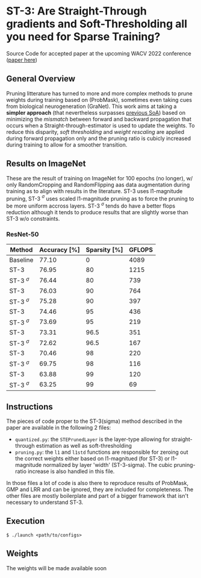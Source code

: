 # ST-3: Are Straight-Through gradients and Soft-Thresholding all you need for Sparse Training?
Source Code for accepted paper at the upcoming WACV 2022 conference ([paper here](https://arxiv.org/abs/2212.01076))

## General Overview

Pruning litterature has turned to more and more complex methods to prune weights during training based on (ProbMask), sometimes even taking cues from biological neurogeneration (GraNet). This work aims at taking a **simpler approach** (that nevertheless surpasses [previous SoA](https://paperswithcode.com/sota/network-pruning-on-imagenet-resnet-50-90)) based on minimizing the *mismatch* between forward and backward propagation that occurs when a Straight-through-estimator is used to update the weights.
To reduce this disparity, *soft thresholding* and *weight rescaling* are applied during forward propagation only and the pruning ratio is cubicly increased during training to allow for a smoother transition. 

## Results on ImageNet
These are the result of training on ImageNet for 100 epochs (no longer), w/ only RandomCropping and RandomFlipping aas data augmentation during training as to align with results in the literature. ST-3 uses l1-magnitude pruning, ST-3 $^\sigma$ uses scaled l1-magnitude pruning as to force the pruning to be more uniform accross layers. ST-3 $^\sigma$  tends do have a better flops reduction although it tends to produce results that are slightly worse than ST-3 w/o constraints.

### ResNet-50
| Method | Accuracy \[%\] | Sparsity \[%\] | GFLOPS |
| --- | --- | --- | --- |
| Baseline | 77.10 | 0 | 4089 |
| ST-3 | 76.95 | 80 | 1215 |
| ST-3 $^\sigma$ | 76.44 | 80 | 739 |
| ST-3 | 76.03 | 90 | 764 |
| ST-3 $^\sigma$ | 75.28 | 90 | 397 |
| ST-3 | 74.46 | 95 | 436 |
| ST-3 $^\sigma$ | 73.69 | 95 | 219 |
| ST-3 | 73.31 | 96.5 | 351 |
| ST-3 $^\sigma$ | 72.62 | 96.5 | 167 |
| ST-3 | 70.46 | 98 | 220 |
| ST-3 $^\sigma$ | 69.75 | 98 | 116 |
| ST-3 | 63.88 | 99 | 120 |
| ST-3 $^\sigma$ | 63.25 | 99 | 69 |

## Instructions

The pieces of code proper to the ST-3(sigma) method described in the paper are available in the following 2 files:
* `quantized.py`: the `STEPrunedLayer` is the layer-type allowing for straight-through estimation as well as soft-thresholding
* `pruning.py`: the `l1` and `l1std` functions are responsible for zeroing out the correct weights either based on l1-magnitued (for ST-3) or l1-magnitude normalized by layer 'width' (ST-3-sigma). The cubic pruning-ratio increase is also handled in this file.

In those files a lot of code is also there to reproduce results of ProbMask, GMP and LRR and can be ignored, they are included for completeness. The other files are mostly boilerplate and part of a bigger framework that isn't necessary to understand ST-3.



## Execution
`$ ./launch <path/to/configs>`

## Weights
The weights will be made available soon
